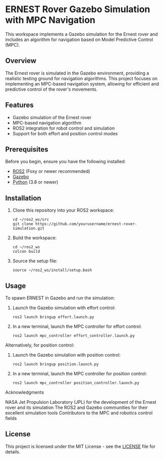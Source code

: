 # ERNEST Rover Gazebo Simulation with MPC Navigation

This workspace implements a Gazebo simulation for the Ernest rover and includes an algorithm for navigation based on Model Predictive Control (MPC).

## Overview

The Ernest rover is simulated in the Gazebo environment, providing a realistic testing ground for navigation algorithms. This project focuses on implementing an MPC-based navigation system, allowing for efficient and predictive control of the rover's movements.

## Features

- Gazebo simulation of the Ernest rover
- MPC-based navigation algorithm
- ROS2 integration for robot control and simulation
- Support for both effort and position control modes

## Prerequisites

Before you begin, ensure you have the following installed:

- [ROS2](https://docs.ros.org/en/foxy/Installation.html) (Foxy or newer recommended)
- [Gazebo](http://gazebosim.org/tutorials?tut=install_ubuntu)
- [Python](https://www.python.org/downloads/) (3.8 or newer)

## Installation

1. Clone this repository into your ROS2 workspace:
   ```
   cd ~/ros2_ws/src
   git clone https://github.com/yourusername/ernest-rover-simulation.git
   ```

2. Build the workspace:
   ```
   cd ~/ros2_ws
   colcon build
   ```

3. Source the setup file:
   ```
   source ~/ros2_ws/install/setup.bash
   ```

## Usage

To spawn ERNEST in Gazebo and run the simulation:

1. Launch the Gazebo simulation with effort control:
   ```
   ros2 launch bringup effort.launch.py
   ```

2. In a new terminal, launch the MPC controller for effort control:
   ```
   ros2 launch mpc_controller effort_controller.launch.py
   ```

Alternatively, for position control:

1. Launch the Gazebo simulation with position control:
   ```
   ros2 launch bringup position.launch.py
   ```

2. In a new terminal, launch the MPC controller for position control:
   ```
   ros2 launch mpc_controller position_controller.launch.py
   ```

Acknowledgments

NASA Jet Propulsion Laboratory (JPL) for the development of the Ernest rover and its simulation
The ROS2 and Gazebo communities for their excellent simulation tools
Contributors to the MPC and robotics control fields

## License

This project is licensed under the MIT License - see the [LICENSE](LICENSE) file for details.
